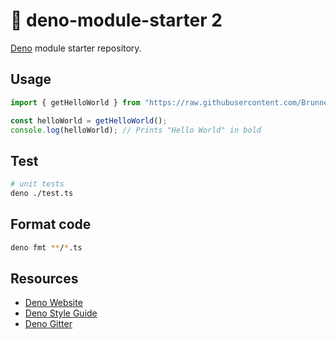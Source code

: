 # 🦕 deno-module-starter 2

[Deno](https://deno.land) module starter repository.

## Usage

```typescript
import { getHelloWorld } from "https://raw.githubusercontent.com/BrunnerLivio/deno-module-starter/{VERSION}/mod.ts";

const helloWorld = getHelloWorld();
console.log(helloWorld); // Prints "Hello World" in bold
```

## Test

```bash
# unit tests
deno ./test.ts
```

## Format code

```bash
deno fmt **/*.ts
```

## Resources

- [Deno Website](https://deno.land)
- [Deno Style Guide](https://deno.land/std/style_guide.md)
- [Deno Gitter](https://gitter.im/denolife/Lobby)
